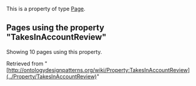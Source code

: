 This is a property of type [Page](../Type/Page "Type:Page").




  


## Pages using the property "TakesInAccountReview"


Showing 10 pages using this property.



Retrieved from "[http://ontologydesignpatterns.org/wiki/Property:TakesInAccountReview](../Property/TakesInAccountReview)"